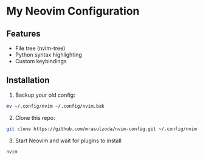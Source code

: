 # My Neovim Configuration

## Features
- File tree (nvim-tree)
- Python syntax highlighting
- Custom keybindings

## Installation
1. Backup your old config:
```bash
mv ~/.config/nvim ~/.config/nvim.bak
```
2. Clone this repo:
```bash
git clone https://github.com/mrasulzoda/nvim-config.git ~/.config/nvim
```
3. Start Neovim and wait for plugins to install
```bash
nvim
```
